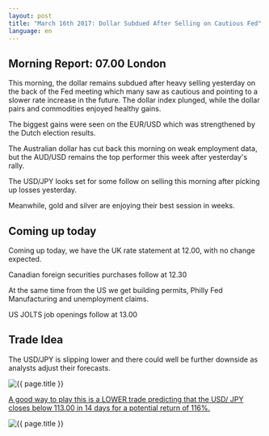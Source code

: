 ```yaml
---
layout: post
title: "March 16th 2017: Dollar Subdued After Selling on Cautious Fed"
language: en
---
```

## Morning Report: 07.00 London

This morning, the dollar remains subdued after heavy selling yesterday on the back of the Fed meeting which many saw as cautious and pointing to a slower rate increase in the future. The dollar index plunged, while the dollar pairs and commodities enjoyed healthy gains. 

The biggest gains were seen on the EUR/USD which was strengthened by the Dutch election results. 

The Australian dollar has cut back this morning on weak employment data, but the AUD/USD remains the top performer this week after yesterday's rally. 

The USD/JPY looks set for some follow on selling this morning after picking up losses yesterday.

Meanwhile, gold and silver are enjoying their best session in weeks.


## Coming up today

Coming up today, we have the UK rate statement at 12.00, with no change expected. 

Canadian foreign securities purchases follow at 12.30

At the same time from the US we get building permits, Philly Fed Manufacturing and unemployment claims. 

US JOLTS job openings follow at 13.00


## Trade Idea

The USD/JPY is slipping lower and there could well be further downside as analysts adjust their forecasts.


<img class="post-image" src="{{ site.url }}/images/2017-03-16_07-18-09.jpg" alt="{{ page.title }}" title="{{ page.title }}">

<a href="%LINK%%?currency=GBP&market=forex&underlying=frxUSDJPY&formname=higherlower&duration_amount=14&duration_units=d&amount=10&amount_type=payout&expiry_type=duration&barrier=113.003" target="_blank">A good way to play this is a LOWER trade predicting that the USD/ JPY closes below 113.00 in 14 days for a potential return of 116%.</a>

<img class="post-image" src="{{ site.url }}/images/2017-03-16_07-18-59.jpg" alt="{{ page.title }}" title="{{ page.title }}">